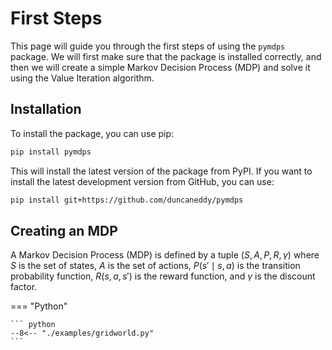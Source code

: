 # First Steps

This page will guide you through the first steps of using the `pymdps` package. We will first make sure that the package is installed correctly, and then we will create a simple Markov Decision Process (MDP) and solve it using the Value Iteration algorithm.

## Installation

To install the package, you can use pip:

```bash
pip install pymdps
```

This will install the latest version of the package from PyPI. If you want to install the latest development version from GitHub, you can use:

```bash
pip install git+https://github.com/duncaneddy/pymdps
```

## Creating an MDP

A Markov Decision Process (MDP) is defined by a tuple $(S, A, P, R, \gamma)$
where $S$ is the set of states, $A$ is the set of actions, $P(s' \mid s, a)$ is the transition probability function, $R(s, a, s')$ is the reward function, and $\gamma$ is the discount factor.

=== "Python"

    ``` python
    --8<-- "./examples/gridworld.py"
    ```